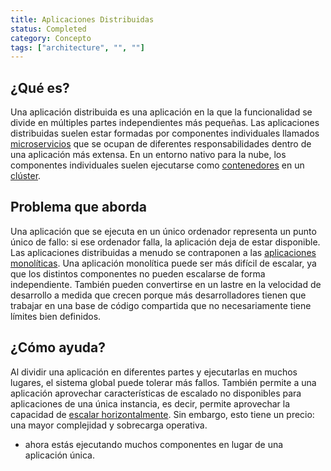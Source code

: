 ```yaml
---
title: Aplicaciones Distribuidas
status: Completed
category: Concepto
tags: ["architecture", "", ""]
---
```


## ¿Qué es?

Una aplicación distribuida es una aplicación en la que la funcionalidad se divide en múltiples partes independientes más pequeñas. 
Las aplicaciones distribuidas suelen estar formadas por componentes individuales llamados [microservicios](/es/microservices/)
que se ocupan de diferentes responsabilidades dentro de una aplicación más extensa. 
En un entorno nativo para la nube, los componentes individuales suelen ejecutarse como [contenedores](/container/) en un [clúster](/es/cluster/).


## Problema que aborda

Una aplicación que se ejecuta en un único ordenador representa un punto único de fallo: si ese ordenador falla, la aplicación deja de estar disponible. 
Las aplicaciones distribuidas a menudo se contraponen a las [aplicaciones monolíticas](/es/monolithic-apps/). 
Una aplicación monolítica puede ser más difícil de escalar, ya que los distintos componentes no pueden escalarse de forma independiente. 
También pueden convertirse en un lastre en la velocidad de desarrollo a medida que crecen 
porque más desarrolladores tienen que trabajar en una base de código compartida que no necesariamente tiene límites bien definidos.


## ¿Cómo ayuda?

Al dividir una aplicación en diferentes partes y ejecutarlas en muchos lugares, el sistema global puede tolerar más fallos. 
También permite a una aplicación aprovechar características de escalado no disponibles para aplicaciones de una única instancia, 
es decir, permite aprovechar la capacidad de [escalar horizontalmente](/horizontal-scaling/). 
Sin embargo, esto tiene un precio: una mayor complejidad y sobrecarga operativa. 
- ahora estás ejecutando muchos componentes en lugar de una aplicación única.
